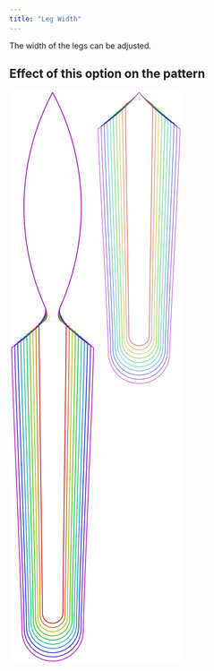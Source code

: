 ```yaml
---
title: "Leg Width"
---
```


The width of the legs can be adjusted.

## Effect of this option on the pattern

![This image shows the effect of this option by superimposing several variants that have a different value for this option](octoplushy_legwidth_sample.svg "Effect of this option on the pattern")
